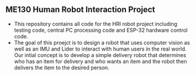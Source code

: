 ## ME130 Human Robot Interaction Project
- This repository contains all code for the HRI robot project including testing code, central PC processing code and ESP-32 hardware control code.
- The goal of this proejct is to design a robot that uses computer vision as well as an IMU and Lider to interact with human users in the real world. Our intial concept is to develop a simple delivery robot that determines who has an item for delivery and who wants an item and the robot then delivers the item to the desired person.
